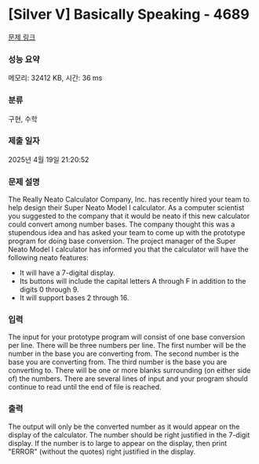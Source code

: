 # [Silver V] Basically Speaking - 4689 

[문제 링크](https://www.acmicpc.net/problem/4689) 

### 성능 요약

메모리: 32412 KB, 시간: 36 ms

### 분류

구현, 수학

### 제출 일자

2025년 4월 19일 21:20:52

### 문제 설명

<p>The Really Neato Calculator Company, Inc. has recently hired your team to help design their Super Neato Model I calculator. As a computer scientist you suggested to the company that it would be neato if this new calculator could convert among number bases. The company thought this was a stupendous idea and has asked your team to come up with the prototype program for doing base conversion. The project manager of the Super Neato Model I calculator has informed you that the calculator will have the following neato features:</p>

<ul>
	<li>It will have a 7-digital display.</li>
	<li>Its buttons will include the capital letters A through F in addition to the digits 0 through 9.</li>
	<li>It will support bases 2 through 16.</li>
</ul>

### 입력 

 <p>The input for your prototype program will consist of one base conversion per line. There will be three numbers per line. The first number will be the number in the base you are converting from. The second number is the base you are converting from. The third number is the base you are converting to. There will be one or more blanks surrounding (on either side of) the numbers. There are several lines of input and your program should continue to read until the end of file is reached.</p>

### 출력 

 <p>The output will only be the converted number as it would appear on the display of the calculator. The number should be right justified in the 7-digit display. If the number is to large to appear on the display, then print "ERROR" (without the quotes) right justified in the display.</p>

